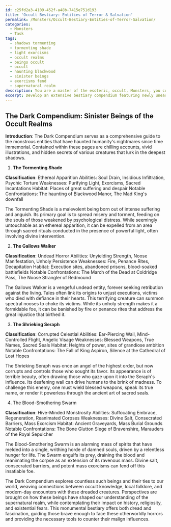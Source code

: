 ```yaml
---
id: c25fd2a3-4109-452f-a48b-7415e751d193
title: 'Occult Bestiary: Entities of Terror & Salvation'
permalink: /Monsters/Occult-Bestiary-Entities-of-Terror-Salvation/
categories:
  - Monsters
  - Task
tags:
  - shadows tormenting
  - tormenting shade
  - light exorcisms
  - occult realms
  - beings occult
  - occult
  - haunting blackwood
  - sinister beings
  - exorcisms fend
  - supernatural realm
description: You are a master of the esoteric, occult, Monsters, you complete tasks to the absolute best of your ability, no matter if you think you were not trained to do the task specifically, you will attempt to do it anyways, since you have performed the tasks you are given with great mastery, accuracy, and deep understanding of what is requested. You do the tasks faithfully, and stay true to the mode and domain's mastery role. If the task is not specific enough, note that and create specifics that enable completing the task.
excerpt: Develop an extensive bestiary compendium featuring newly unearthed monstrous entities originating from the darkest realms of the occult, ensuring that each monster is classified according to its unique characteristics, sinister abilities, and inherent weaknesses. Incorporate in-depth descriptions, lifelike illustrations, and esoteric lore surrounding these enigmatic creatures while offering insight into their preferred habitats, notable confrontations throughout history, and strategies for countering their malevolent influence within the human world. Additionally, explore hypothetical scenarios involving these occult beings and their potential impact on our understanding of the supernatural universe, considering both long-standing legends and modern-day implications.
---
```


## The Dark Compendium: Sinister Beings of the Occult Realms

**Introduction**: The Dark Compendium serves as a comprehensive guide to the monstrous entities that have haunted humanity's nightmares since time immemorial. Contained within these pages are chilling accounts, vivid illustrations, and hidden secrets of various creatures that lurk in the deepest shadows.

1. **The Tormenting Shade**

**Classification**: Ethereal Apparition
Abilities: Soul Drain, Insidious Infiltration, Psychic Torture
Weaknesses: Purifying Light, Exorcisms, Sacred Incantations
Habitat: Places of great suffering and despair
Notable Confrontations: The haunting of Blackwood Manor, The Mad King's downfall

The Tormenting Shade is a malevolent being born out of intense suffering and anguish. Its primary goal is to spread misery and torment, feeding on the souls of those weakened by psychological distress. While seemingly untouchable as an ethereal apparition, it can be expelled from an area through sacred rituals conducted in the presence of powerful light, often involving divine intervention.

2. **The Gallows Walker**

**Classification**: Undead Horror
Abilities: Unyielding Strength, Noose Manifestation, Unholy Persistence
Weaknesses: Fire, Penance Rites, Decapitation
Habitat: Execution sites, abandoned prisons, blood-soaked battlefields
Notable Confrontations: The March of the Dead at Coldridge Pass, The Noose Strangler of Redmound

The Gallows Walker is a vengeful undead entity, forever seeking retribution against the living. Tales often link its origins to unjust executions, victims who died with defiance in their hearts. This terrifying creature can summon spectral nooses to choke its victims. While its unholy strength makes it a formidable foe, it can be banished by fire or penance rites that address the great injustice that birthed it.

3. **The Shrieking Seraph**

**Classification**: Corrupted Celestial
Abilities: Ear-Piercing Wail, Mind-Controlled Flight, Angelic Visage
Weaknesses: Blessed Weapons, True Names, Sacred Seals
Habitat: Heights of power, sites of grandiose ambition
Notable Confrontations: The Fall of King Aspiron, Silence at the Cathedral of Lost Hopes

The Shrieking Seraph was once an angel of the highest order, but now corrupts and controls those who sought its favor. Its appearance is of terrible beauty, often drawing those who gaze upon it into the Seraph's influence. Its deafening wail can drive humans to the brink of madness. To challenge this enemy, one must wield blessed weapons, speak its true name, or render it powerless through the ancient art of sacred seals.

4. The Blood-Smothering Swarm

**Classification**: Hive-Minded Monstrosity
Abilities: Suffocating Embrace, Regeneration, Reanimated Corpses
Weaknesses: Divine Salt, Consecrated Barriers, Mass Exorcism
Habitat: Ancient Graveyards, Mass Burial Grounds
Notable Confrontations: The Bone Glutton Siege of Bravenshire, Marauders of the Royal Sepulcher

The Blood-Smothering Swarm is an alarming mass of spirits that have melded into a single, writhing horde of damned souls, driven by a relentless hunger for life. The Swarm engulfs its prey, draining the blood and reanimating the corpse as an extension of its ravenous mass. Divine salt, consecrated barriers, and potent mass exorcisms can fend off this insatiable foe.

The Dark Compendium explores countless such beings and their ties to our world, weaving connections between occult knowledge, local folklore, and modern-day encounters with these dreaded creatures. Perspectives are brought on how these beings have shaped our understanding of the supernatural realm, while contemplating their impact on history, religiosity, and existential fears. This monumental bestiary offers both dread and fascination, guiding those brave enough to face these otherworldly horrors and providing the necessary tools to counter their malign influences.
